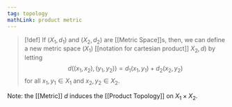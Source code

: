 ```yaml
---
tag: topology
mathLink: product metric
---
```

>[!def]
>If $(X_{1},d_{1})$ and $(X_{2},d_{2})$ are [[Metric Space]]s, then, we can define a new metric space $(X_{1})$ [[notation for cartesian product]] $X_{2},d)$ by letting 
>$$d((x_{1},x_{2}), (y_{1},y_{2}))=d_{1}(x_{1},y_{1})+d_{2}(x_{2},y_{2})$$
>for all $x_{1},y_{1}\in X_{1}$ and $x_{2},y_{2}\in X_{2}$.

Note: the [[Metric]] $d$ induces the [[Product Topology]] on $X_{1}\times X_{2}$. 

